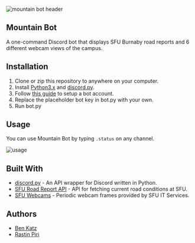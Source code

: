 ![mountain bot header](https://i.imgur.com/undefined.gif)


## Mountain Bot
A one-command Discord bot that displays SFU Burnaby road reports and 6 different webcam views of the campus.

## Installation

1. Clone or zip this repository to anywhere on your computer.
2. Install [Python3.x](https://www.python.org/downloads/) and [discord.py](http://www.dropwizard.io/1.0.2/docs/).
3. Follow [this guide](https://twentysix26.github.io/Red-Docs/red_guide_bot_accounts/) to setup a bot account.
4. Replace the placeholder bot key in bot.py with your own. 
5. Run bot.py


## Usage

You can use Mountain Bot by typing `.status` on any channel.

![usage](https://i.gyazo.com/725d73e754dee33996cab2b163d59673.gif)


## Built With

* [discord.py](http://www.dropwizard.io/1.0.2/docs/) - An API wrapper for Discord written in Python.
* [SFU Road Report API](http://www.sfu.ca/security/sfuroadconditions/api/3/current) - API for fetching current road conditions at SFU.
* [SFU Webcams](https://www.sfu.ca/itservices/technical/webcams.html) - Periodic webcam frames provided by SFU IT Services.


## Authors
* [Ben Katz](https://github.com/ben-katz)
* [Rastin Piri](https://github.com/rastin-piri)
